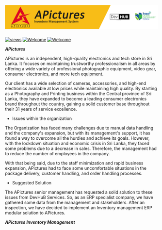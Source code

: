 # <img src="Project Content/APictures-cover.png"> 

<a href="#"><img alt="views" title="Github views" src="https://komarev.com/ghpvc/?username=lakshithaonline&style=flat" width="125"/></a>
[![Welcome](https://img.shields.io/badge/NSBM%20Green%20University-Welcome-brightgreen)](#) 
[![Welcome](https://img.shields.io/badge/Enterprise%20System-Final%20Project-orange)](#)

***APictures***

APictures is an independent, high-quality electronics and tech store in Sri Lanka. It focuses on maintaining trustworthy professionalism in all areas by offering a wide variety of professional photographic equipment, video gear, consumer electronics, and more tech equipment.

Our client has a wide selection of cameras, accessories, and high-end electronics available at low prices while maintaining high quality. By starting as a Photography and Printing business within the Central province of Sri Lanka, they have expanded to become a leading consumer electronics brand throughout the country, gaining a solid customer base throughout their 31 years of service excellence.

* Issues within the organization
   
The Organization has faced many challenges due to manual data handling and the company's expansion, but with its management's support, it has found a way to overcome all the hurdles and achieve its goals. However, with the lockdown situation and economic crisis in Sri Lanka, they faced some problems due to a decrease in sales. Therefore, the management had to reduce the number of employees in the company. 

With that being said, due to the staff minimization and rapid business expansion, APictures had to face some uncomfortable situations in the package delivery, customer handling, and order handling processes.  

* Suggested Solution 

The APictures senior management has requested a solid solution to these issues from DevHuB Services. So, as an ERP specialist company, we have gathered some data from the management and stakeholders. After an inspection, we have decided to implement an Inventory management ERP modular solution to APictures.

***APictures Inventory Management***
